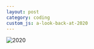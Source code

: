 ```yaml
---
layout: post
category: coding
custom_js: a-look-back-at-2020
---
```


![2020](https://khjzzm.github.io/assets/image/wakatime/2020.png)